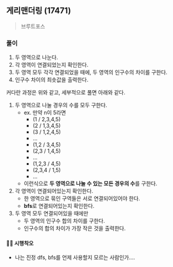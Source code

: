 ## 게리맨더링 (17471)
> 브루트포스

### 풀이
1. 두 영역으로 나눈다. 
2. 각 영역이 연결되었는지 확인한다. 
3. 두 영역 모두 각각 연결되었을 때에, 두 영역의 인구수의 차이를 구한다. 
4. 인구수 차이의 최솟값을 출력한다.

커다란 과정은 위와 같고, 세부적으로 풀면 아래와 같다. 

1. 두 영역으로 나눌 경우의 수를 모두 구한다. 
   - ex. 만약 n이 5라면
     - (1 / 2,3,4,5) 
     - (2 / 1,3,4,5)
     - (3 / 1,2,4,5)
     - ...
     - (1,2 / 3,4,5)
     - (2,3 / 1,4,5)
     - ...
     - (1,2,3 / 4,5)
     - (2,3,4 / 1,5)
     - ...
   - 이런식으로 **두 영역으로 나눌 수 있는 모든 경우의 수**를 구한다. 
2. 각 영역이 연결되어있는지 확인한다. 
   - 한 영역으로 묶인 구역들은 서로 연결되어있어야 한다. 
   - **bfs**로 연결되어있는지 확인한다. 
3. 두 영역 모두 연결되어있을 때에만 
   - 두 영역의 인구수 합의 차이를 구한다. 
   - 인구수의 합의 차이가 가장 작은 것을 출력한다. 

#### 🤦‍♀️ 시행착오
- 나는 진정 dfs, bfs를 언제 사용할지 모르는 사람인가....